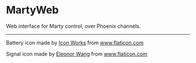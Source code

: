 # MartyWeb

Web interface for Marty control, over Phoenix channels.

---

Battery icon made by [Icon Works](www.flaticon.com/authors/icon-works) from www.flaticon.com

Signal icon made by [Eleonor Wang](www.flaticon.com/authors/eleonor-wang) from www.flaticon.com
